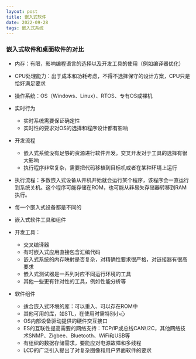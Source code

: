 ```yaml
---
layout: post
title: 嵌入式软件
date: 2022-09-28
tags: 嵌入式系统
---
```


### 嵌入式软件和桌面软件的对比

- 内存：有限，影响编程语言的选择以及开发工具的使用（例如编译器优化）
- CPU处理能力：出于成本和功耗考虑，不得不选择保守的设计方案，CPU只是恰好满足要求
- 操作系统：OS（Windows、Linux）、RTOS、专有OS或裸机
- 实时行为
  - 实时系统需要保证确定性
  - 实时性的要求对OS的选择和程序设计都有影响

- 开发流程
  - 嵌入式系统没有足够的资源进行软件开发。交叉开发对于工具的选择有很大影响
  - 执行程序非常复杂，需要把代码移植到目标机或者在某种环境上运行

- 执行流程：多数嵌入式设备从开机开始就会运行某个程序，该程序会一直运行到系统关机。这个程序可能存储在ROM，也可能从非易失存储器转移到RAM执行。
- 每一个嵌入式设备都是不同的
- 嵌入式软件工具和组件
- 开发工具：
  - 交叉编译器
  - 有时嵌入式应用直接包含汇编代码
  - 嵌入式系统的内存映射是否复杂，对精确性要求很严格，对链接器有很高要求
  - 嵌入式测试器是一系列对应不同运行环境的工具
  - 其他一些更有针对性的工具，例如性能分析等

- 软件组件
  - 适合嵌入式环境的库：可以重入、可以存在ROM中
  - 其他可用的库，如STL，在使用时需特别小心
  - OS内部设备驱动提供的硬件交互接口
  - ES的互联性提高需要的网络支持：TCP/IP或总线CAN\I2C，其他网络技术SNMP、Zigbee、Bluetooth、WiFi和USB等
  - 有组织的数据存储需求，要能应对电源故障和多线程
  - LCD的广泛引入提出了对复杂图像和用户界面软件的要求